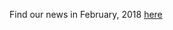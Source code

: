 Find our news in February, 2018 [here](https://drive.google.com/open?id=1j-GsyU9aRnnHjglrOK72dFgsPxIJFCYC)
